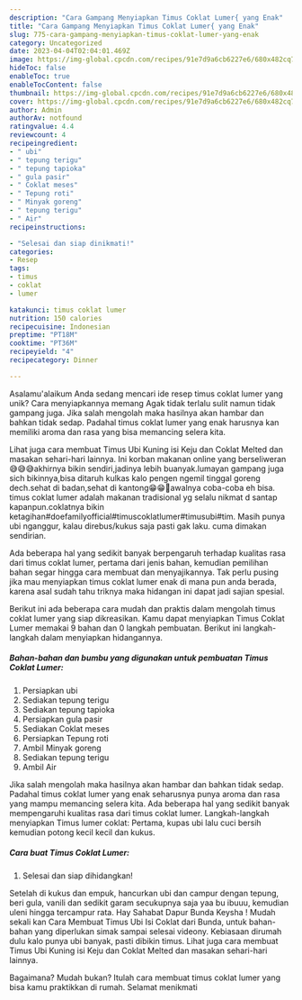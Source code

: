 ```yaml
---
description: "Cara Gampang Menyiapkan Timus Coklat Lumer{ yang Enak"
title: "Cara Gampang Menyiapkan Timus Coklat Lumer{ yang Enak"
slug: 775-cara-gampang-menyiapkan-timus-coklat-lumer-yang-enak
category: Uncategorized
date: 2023-04-04T02:04:01.469Z
image: https://img-global.cpcdn.com/recipes/91e7d9a6cb6227e6/680x482cq70/timus-coklat-lumer-foto-resep-utama.jpg
hideToc: false
enableToc: true
enableTocContent: false
thumbnail: https://img-global.cpcdn.com/recipes/91e7d9a6cb6227e6/680x482cq70/timus-coklat-lumer-foto-resep-utama.jpg
cover: https://img-global.cpcdn.com/recipes/91e7d9a6cb6227e6/680x482cq70/timus-coklat-lumer-foto-resep-utama.jpg
author: Admin
authorAv: notfound
ratingvalue: 4.4
reviewcount: 4
recipeingredient:
- " ubi"
- " tepung terigu"
- " tepung tapioka"
- " gula pasir"
- " Coklat meses"
- " Tepung roti"
- " Minyak goreng"
- " tepung terigu"
- " Air"
recipeinstructions:

- "Selesai dan siap dinikmati!"
categories:
- Resep
tags:
- timus
- coklat
- lumer

katakunci: timus coklat lumer 
nutrition: 150 calories
recipecuisine: Indonesian
preptime: "PT18M"
cooktime: "PT36M"
recipeyield: "4"
recipecategory: Dinner

---
```



Asalamu'alaikum Anda sedang mencari ide resep timus coklat lumer yang unik? Cara menyiapkannya memang Agak tidak terlalu sulit namun tidak gampang juga. Jika salah mengolah maka hasilnya akan hambar dan bahkan tidak sedap. Padahal timus coklat lumer yang enak harusnya kan memiliki aroma dan rasa yang bisa memancing selera kita.


Lihat juga cara membuat Timus Ubi Kuning isi Keju dan Coklat Melted dan masakan sehari-hari lainnya. Ini korban makanan online yang berseliweran😅😅😅akhirnya bikin sendiri,jadinya lebih buanyak.lumayan gampang juga sich bikinnya,bisa ditaruh kulkas kalo pengen ngemil tinggal goreng dech.sehat di badan,sehat di kantong😁😁🤭awalnya coba-coba eh bisa. timus coklat lumer adalah makanan tradisional yg selalu nikmat d santap kapanpun.coklatnya bikin ketagihan#doefamilyofficial#timuscoklatlumer#timusubi#tim. Masih punya ubi nganggur, kalau direbus/kukus saja pasti gak laku. cuma dimakan sendirian.

Ada beberapa hal yang sedikit banyak berpengaruh terhadap kualitas rasa dari timus coklat lumer, pertama dari jenis bahan, kemudian pemilihan bahan segar hingga cara membuat dan menyajikannya. Tak perlu pusing jika mau menyiapkan timus coklat lumer enak di mana pun anda berada, karena asal sudah tahu triknya maka hidangan ini dapat jadi sajian spesial.


Berikut ini ada beberapa cara mudah dan praktis dalam mengolah timus coklat lumer yang siap dikreasikan. Kamu dapat menyiapkan Timus Coklat Lumer memakai 9 bahan dan 0 langkah pembuatan. Berikut ini langkah-langkah dalam menyiapkan hidangannya.

<!--inarticleads1-->

##### Bahan-bahan dan bumbu yang digunakan untuk pembuatan Timus Coklat Lumer:

1. Persiapkan  ubi
1. Sediakan  tepung terigu
1. Sediakan  tepung tapioka
1. Persiapkan  gula pasir
1. Sediakan  Coklat meses
1. Persiapkan  Tepung roti
1. Ambil  Minyak goreng
1. Sediakan  tepung terigu
1. Ambil  Air


Jika salah mengolah maka hasilnya akan hambar dan bahkan tidak sedap. Padahal timus coklat lumer yang enak seharusnya punya aroma dan rasa yang mampu memancing selera kita. Ada beberapa hal yang sedikit banyak mempengaruhi kualitas rasa dari timus coklat lumer. Langkah-langkah menyiapkan Timus lumer coklat: Pertama, kupas ubi lalu cuci bersih kemudian potong kecil kecil dan kukus. 

<!--inarticleads2-->

##### Cara buat Timus Coklat Lumer:


1. Selesai dan siap dihidangkan!

Setelah di kukus dan empuk, hancurkan ubi dan campur dengan tepung, beri gula, vanili dan sedikit garam secukupnya saja yaa bu ibuuu, kemudian uleni hingga tercampur rata. Hay Sahabat Dapur Bunda Keysha ! Mudah sekali kan Cara Membuat Timus Ubi Isi Coklat dari Bunda, untuk bahan-bahan yang diperlukan simak sampai selesai videony. Kebiasaan dirumah dulu kalo punya ubi banyak, pasti dibikin timus. Lihat juga cara membuat Timus Ubi Kuning isi Keju dan Coklat Melted dan masakan sehari-hari lainnya. 

Bagaimana? Mudah bukan? Itulah cara membuat timus coklat lumer yang bisa kamu praktikkan di rumah. Selamat menikmati
